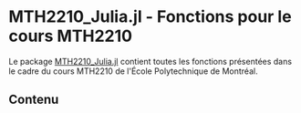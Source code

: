 # MTH2210_Julia.jl - Fonctions pour le cours MTH2210

Le package [MTH2210_Julia.jl](https://github.com/AntoninPaquette/MTH2210_Julia.jl) contient
toutes les fonctions présentées dans le cadre du cours MTH2210 de l'École
Polytechnique de Montréal.

## Contenu
